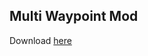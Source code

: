 ## Multi Waypoint Mod ##

Download [here](https://www.gta5-mods.com/scripts/multi-waypoint-mod "Download MultiWaypointMod")



